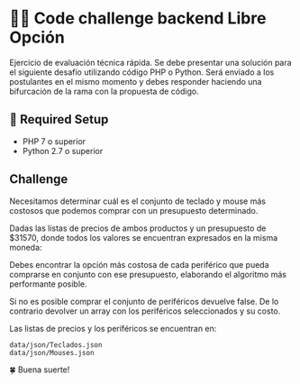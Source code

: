 # 🧑‍🚀 Code challenge backend Libre Opción
Ejercicio de evaluación técnica rápida.
Se debe presentar una solución para el siguiente desafío utilizando código PHP o Python.
Será enviado a los postulantes en el mismo momento y debes responder haciendo una bifurcación de la rama con la propuesta de código.


## 🚀  Required Setup
* PHP 7 o superior
* Python 2.7 o superior
 

## Challenge
Necesitamos determinar cuál es el conjunto de teclado y mouse más costosos que podemos comprar con un presupuesto determinado.

Dadas las listas de precios de ambos productos y un presupuesto de $31570, donde todos los valores se encuentran expresados en la misma moneda:

Debes encontrar la opción más costosa de cada periférico que pueda comprarse en conjunto con ese presupuesto, elaborando el algoritmo más performante posible.

Si no es posible comprar el conjunto de periféricos devuelve false. De lo contrario devolver un array con los periféricos seleccionados y su costo.

Las listas de precios y los periféricos se encuentran en: 

```
data/json/Teclados.json
data/json/Mouses.json
```



🍀 Buena suerte! 
